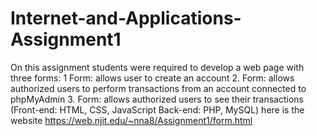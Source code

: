 # Internet-and-Applications-Assignment1
On this assignment students were required to develop a web page with three forms: 1 Form: allows user to create an account  2. Form: allows authorized users to perform transactions from an account connected to phpMyAdmin 3. Form: allows authorized users to see their transactions  (Front-end: HTML, CSS, JavaScript  Back-end: PHP, MySQL)
 here is the website https://web.njit.edu/~nna8/Assignment1/form.html
